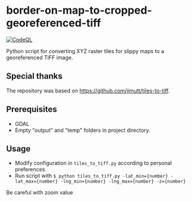 # border-on-map-to-cropped-georeferenced-tiff

[![CodeQL](https://github.com/deadbyback/border-on-map-to-cropped-georeferenced-tiff/actions/workflows/codeql-analysis.yml/badge.svg)](https://github.com/deadbyback/border-on-map-to-cropped-georeferenced-tiff/actions/workflows/codeql-analysis.yml)

Python script for converting XYZ raster tiles for slippy maps to a georeferenced TIFF image.

## Special thanks

The repository was based on <https://github.com/jimutt/tiles-to-tiff>.

## Prerequisites

- GDAL
- Empty "output" and "temp" folders in project directory.

## Usage

- Modify configuration in `tiles_to_tiff.py` according to personal preferences.
- Run script with `$ python tiles_to_tiff.py -lat_min={number} -lat_max={number} -lng_min={number} -lng_max={number} -z={number}`

Be careful with zoom value
